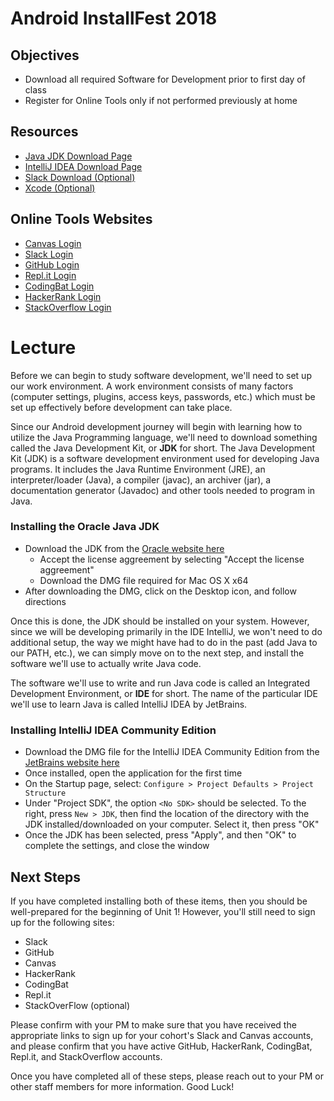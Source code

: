 # Android InstallFest 2018

## Objectives
* Download all required Software for Development prior to first day of class
* Register for Online Tools only if not performed previously at home

## Resources
* [Java JDK Download Page](https://www.oracle.com/technetwork/java/javase/downloads/jdk8-downloads-2133151.html)
* [IntelliJ IDEA Download Page](https://www.jetbrains.com/idea/download/#section=mac)
* [Slack Download (Optional)](https://slack.com/downloads/osx)
* [Xcode (Optional)](https://www.moncefbelyamani.com/how-to-install-xcode-homebrew-git-rvm-ruby-on-mac/#laptop-script)

## Online Tools Websites

* [Canvas Login](https://canvas.instructure.com/login/canvas)
* [Slack Login](https://slack.com/signin)
* [GitHub Login](https://github.com/login)
* [Repl.it Login](https://repl.it/languages/java)
* [CodingBat Login](https://codingbat.com/pref?docreate=1)
* [HackerRank Login](https://www.hackerrank.com/signup)
* [StackOverflow Login](https://stackoverflow.com/users/signup)

# Lecture

Before we can begin to study software development, we'll need to set up our work environment. A work environment consists of many factors (computer settings, plugins, access keys, passwords, etc.) which must be set up effectively before development can take place.

Since our Android development journey will begin with learning how to utilize the Java Programming language, we'll need to download something called the Java Development Kit, or **JDK** for short. The Java Development Kit (JDK) is a software development environment used for developing Java programs. It includes the Java Runtime Environment (JRE), an interpreter/loader (Java), a compiler (javac), an archiver (jar), a documentation generator (Javadoc) and other tools needed to program in Java.

### Installing the Oracle Java JDK

* Download the JDK from the [Oracle website here](https://www.oracle.com/technetwork/java/javase/downloads/jdk8-downloads-2133151.html)
	* Accept the license aggreement by selecting "Accept the license aggreement"
	* Download the DMG file required for Mac OS X x64
* After downloading the DMG, click on the Desktop icon, and follow directions

Once this is done, the JDK should be installed on your system. However, since we will be developing primarily in the IDE IntelliJ, we won't need to do additional setup, the way we might have had to do in the past (add Java to our PATH, etc.), we can simply move on to the next step, and install the software we'll use to actually write Java code.

The software we'll use to write and run Java code is called an Integrated Development Environment, or **IDE** for short. The name of the particular IDE we'll use to learn Java is called IntelliJ IDEA by JetBrains.

### Installing IntelliJ IDEA Community Edition

 * Download the DMG file for the IntelliJ IDEA Community Edition from the [JetBrains website here](https://www.jetbrains.com/idea/download/#section=mac)
 * Once installed, open the application for the first time
 * On the Startup page, select: `Configure > Project Defaults > Project Structure`
 * Under "Project SDK", the option `<No SDK>` should be selected. To the right, press `New > JDK`, then find the location of the directory with the JDK installed/downloaded on your computer. Select it, then press "OK"
 * Once the JDK has been selected, press "Apply", and then "OK" to complete the settings, and close the window
 
## Next Steps

If you have completed installing both of these items, then you should be well-prepared for the beginning of Unit 1! However, you'll still need to sign up for the following sites:

* Slack
* GitHub
* Canvas
* HackerRank
* CodingBat
* Repl.it
* StackOverFlow (optional)

Please confirm with your PM to make sure that you have received the appropriate links to sign up for your cohort's Slack and Canvas accounts, and please confirm that you have active GitHub, HackerRank, CodingBat, Repl.it, and StackOverflow accounts.

Once you have completed all of these steps, please reach out to your PM or other staff members for more information. Good Luck!
